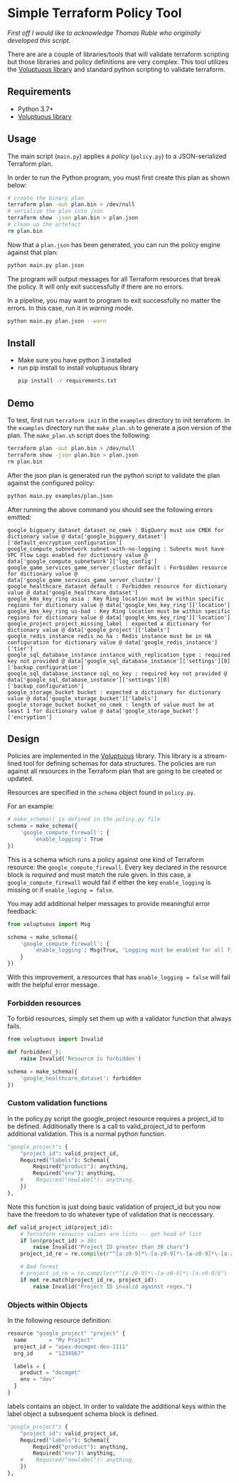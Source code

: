 # Simple Terraform Policy Tool
*First off I would like to acknowledge Thomas Ruble who originally developed this script.*

There are are a couple of libraries/tools that will validate terraform scripting but those libraries and  policy definitions are very complex. This tool utilizes the [Voluptuous library](https://pypi.org/project/voluptuous/) and standard python scripting to validate terraform.  

## Requirements
* Python 3.7+
* [Voluptuous library](https://pypi.org/project/voluptuous/) 


## Usage

The main script (`main.py`) applies a _policy_ (`policy.py`) to a JSON-serialized Terraform plan.  

In order to run the Python program, you must first create this plan as shown below:
```bash
# create the binary plan
terraform plan -out plan.bin > /dev/null
# serialize the plan into json
terraform show -json plan.bin > plan.json
# clean up the artefact
rm plan.bin
```

Now that a `plan.json` has been generated, you can run the policy engine against that plan:

```bash
python main.py plan.json
```

The program will output messages for all Terraform resources that break the policy.  It will only exit successfully if there are no errors.

In a pipeline, you may want to program to exit successfully no matter the errors.  In this case, run it in _warning_ mode.

```bash
python main.py plan.json --warn
```

## Install
* Make sure you have python 3 installed
* run pip install to install voluptuous library
  ```bash
  pip install -r requirements.txt
  ```


## Demo

To test, first run `terraform init` in the `examples` directory to init terraform. In the `examples` directory run the `make_plan.sh` to generate a json version of the plan. The `make_plan.sh` script does the following:
```bash
terraform plan -out plan.bin > /dev/null
terraform show -json plan.bin > plan.json
rm plan.bin
```

After the json plan is generated run the python script to validate the plan against the configured policy:
```bash
python main.py examples/plan.json
```
After running the above command you should see the following errors emitted:
```
google_bigquery_dataset dataset_no_cmek : BigQuery must use CMEK for dictionary value @ data['google_bigquery_dataset']['default_encryption_configuration']
google_compute_subnetwork subnet-with-no-logging : Subnets must have VPC Flow Logs enabled for dictionary value @ data['google_compute_subnetwork']['log_config']
google_game_services_game_server_cluster default : Forbidden resource for dictionary value @ data['google_game_services_game_server_cluster']
google_healthcare_dataset default : Forbidden resource for dictionary value @ data['google_healthcare_dataset']
google_kms_key_ring asia : Key Ring location must be within specific regions for dictionary value @ data['google_kms_key_ring']['location']
google_kms_key_ring us-bad : Key Ring location must be within specific regions for dictionary value @ data['google_kms_key_ring']['location']
google_project project_missing_label : expected a dictionary for dictionary value @ data['google_project']['labels']
google_redis_instance redis_no_ha : Redis instance must be in HA configuration for dictionary value @ data['google_redis_instance']['tier']
google_sql_database_instance instance_with_replication_type : required key not provided @ data['google_sql_database_instance']['settings'][0]['backup_configuration']
google_sql_database_instance sql_no_key : required key not provided @ data['google_sql_database_instance']['settings'][0]['backup_configuration']
google_storage_bucket bucket : expected a dictionary for dictionary value @ data['google_storage_bucket']['labels']
google_storage_bucket bucket_no_cmek : length of value must be at least 1 for dictionary value @ data['google_storage_bucket']['encryption']
```


## Design

Policies are implemented in the [Voluptuous](https://pypi.org/project/voluptuous/) library.  This library is a stream-lined tool for defining schemas for data structures.  The policies are run against all resources in the Terraform plan that are going to be created or updated.

Resources are specified in the `schema` object found in `policy.py`. 

For an example:

```python
# make_schema() is defined in the policy.py file
schema = make_schema({
    'google_compute_firewall': {
        'enable_logging': True
})
```

This is a schema which runs a policy against one kind of Terraform resource: the `google_compute_firewall`.  Every key declared in the resource block is *required* and must match the rule given.  In this case, a `google_compute_firewall` would fail if either the key `enable_logging` is missing or if `enable_loging = false`.

You may add additional helper messages to provide meaningful error feedback:

```python
from voluptuous import Msg

schema = make_schema({
    'google_compute_firewall': {
        'enable_logging': Msg(True, 'Logging must be enabled for all firewalls')
    }
})
```

With this improvement, a resources that has `enable_logging = false` will fail with the helpful error message.

### Forbidden resources

To forbid resources, simply set them up with a validator function that always fails.

```python
from voluptuous import Invalid

def forbidden(_):
    raise Invalid('Resource is forbidden')

schema = make_schema({
    'google_healthcare_dataset': forbidden
})
```

### Custom validation functions ###
In the policy.py script the google_project resource requires a project_id to be defined. Additionally there is a call to valid_project_id to perform additional validation. This is a normal python function. 
```python
"google_project": {
    "project_id": valid_project_id,
    Required("labels"): Schema({
        Required("product"): anything,
        Required("env"): anything,
    #    Required("newlabel"): anything,
    })
},
```

Note this function is just doing basic validation of project_id but you now have the freedom to do whatever type of validation that is neccessary.
```python
def valid_project_id(project_id):
    # Terraform resource values are lists -- get head of list
    if len(project_id) > 30:
        raise Invalid("Project ID greater than 30 chars")
    project_id_re = re.compile(r"^[a-z0-9]*\-[a-z0-9]*\-[a-z0-9]*\-[a-z0-9]*$")

    # Bad format
    # project_id_re = re.compile(r"^[a-z0-9]*\-[a-z0-9]*\-[a-z0-9]$")
    if not re.match(project_id_re, project_id):
        raise Invalid("Project ID invalid against regex.")
```

### Objects within Objects
In the following resource definition:
```python
resource "google_project" "project" {
  name       = "My Project"
  project_id = "apex-docmgmt-dev-1111"
  org_id     = "1234567"

  labels = {
    product = "docmgmt"
    env = "dev"
  }
}
```
labels contains an object. In order to validate the additional keys within the label object a subsequent schema block is defined.
```python
"google_project": {
    "project_id": valid_project_id,
    Required("labels"): Schema({
        Required("product"): anything,
        Required("env"): anything,
    #    Required("newlabel"): anything,
    })
},
```

